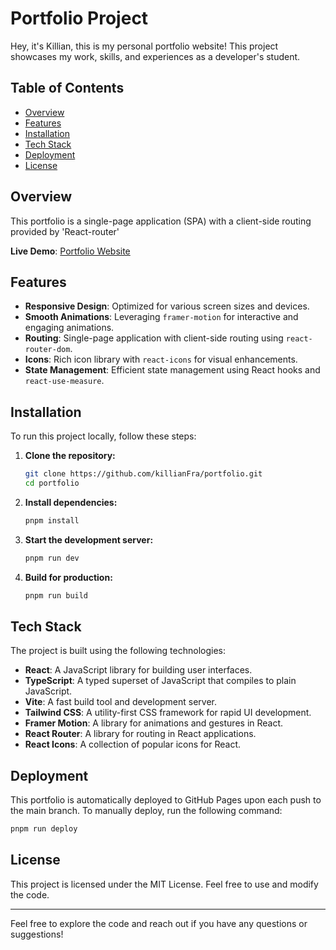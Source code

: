 # Portfolio Project

Hey, it's Killian, this is my personal portfolio website! This project showcases my work, skills, and experiences as a developer's student.

## Table of Contents

- [Overview](#overview)
- [Features](#features)
- [Installation](#installation)
- [Tech Stack](#tech-stack)
- [Deployment](#deployment)
- [License](#license)

## Overview

This portfolio is a single-page application (SPA) with a client-side routing provided by 'React-router'

**Live Demo**: [Portfolio Website](https://killianfra.github.io/portfolio/)

## Features

- **Responsive Design**: Optimized for various screen sizes and devices.
- **Smooth Animations**: Leveraging `framer-motion` for interactive and engaging animations.
- **Routing**: Single-page application with client-side routing using `react-router-dom`.
- **Icons**: Rich icon library with `react-icons` for visual enhancements.
- **State Management**: Efficient state management using React hooks and `react-use-measure`.

## Installation

To run this project locally, follow these steps:

1. **Clone the repository:**
   ```bash
   git clone https://github.com/killianFra/portfolio.git
   cd portfolio
   ```

2. **Install dependencies:**
   ```bash
   pnpm install
   ```

3. **Start the development server:**
   ```bash
   pnpm run dev
   ```

4. **Build for production:**
   ```bash
   pnpm run build
   ```

## Tech Stack

The project is built using the following technologies:

- **React**: A JavaScript library for building user interfaces.
- **TypeScript**: A typed superset of JavaScript that compiles to plain JavaScript.
- **Vite**: A fast build tool and development server.
- **Tailwind CSS**: A utility-first CSS framework for rapid UI development.
- **Framer Motion**: A library for animations and gestures in React.
- **React Router**: A library for routing in React applications.
- **React Icons**: A collection of popular icons for React.

## Deployment

This portfolio is automatically deployed to GitHub Pages upon each push to the main branch. To manually deploy, run the following command:

```bash
pnpm run deploy
```

## License

This project is licensed under the MIT License. Feel free to use and modify the code.

---

Feel free to explore the code and reach out if you have any questions or suggestions!